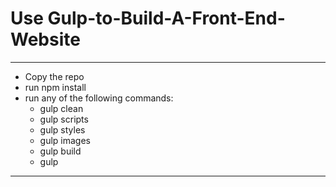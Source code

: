 # Use Gulp-to-Build-A-Front-End-Website
**********************************************************
* Copy the repo
* run npm install
* run any of the following commands:
	* gulp clean
	* gulp scripts
	* gulp styles
	* gulp images
	* gulp build
	* gulp 
***********************************************************

